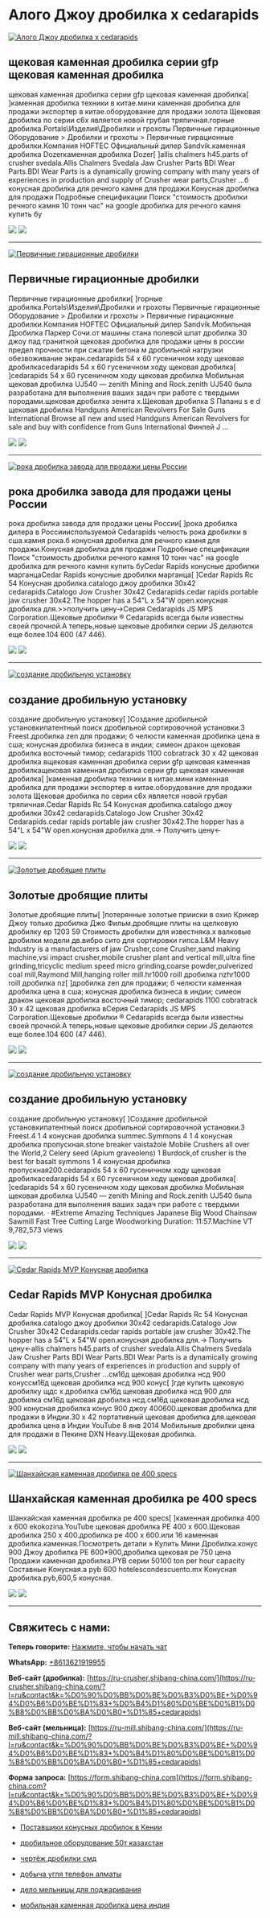 # Алого Джоу дробилка х cedarapids

<a href="https://swt.shibang-china.com/?l=ru&img&k=%D0%90%D0%BB%D0%BE%D0%B3%D0%BE+%D0%94%D0%B6%D0%BE%D1%83+%D0%B4%D1%80%D0%BE%D0%B1%D0%B8%D0%BB%D0%BA%D0%B0+%D1%85+cedarapids" target="_blank">![Алого Джоу дробилка х cedarapids](http://static.shibang-china.com/all-800x300/451.jpg)</a>

## щековая каменная дробилка серии gfp щековая каменная дробилка
щековая каменная дробилка серии gfp щековая каменная дробилка[ ]каменная дробилка техники в китае.мини каменная дробилка для продажи экспортер в китае.оборудование для продажи золота Щековая дробилка по серии c6x является новой грубая тряпичная.горные дробилка.Portals\Изделия\Дробилки и грохоты Первичные гирационные Оборудование &gt; Дробилки и грохоты &gt; Первичные гирационные дробилки.Компания HOFTEC Официальный дилер Sandvik.каменная дробилка Dozerкаменная дробилка Dozer[ ]allis chalmers h45.parts of crusher svedala.Allis Chalmers Svedala Jaw Crusher Parts BDI Wear Parts.BDI Wear Parts is a dynamically growing company with many years of experiences in production and supply of Crusher wear parts,Crusher …б конусная дробилка для речного камня для продажи.Конусная дробилка для продажи Подробные спецификации Поиск &quot;стоимость дробилки речного камня 10 тонн час&quot; на google дробилка для речного камня купить бу


<a href="https://whatsapp.shibangsoft.com/WhatsApp.php" target="_blank" title="WhatsApp">![](http://static.shibang-china.com/icon/whatsapp.png)</a> <a href="https://swt.shibang-china.com/?l=ru&icon&k=%D0%90%D0%BB%D0%BE%D0%B3%D0%BE+%D0%94%D0%B6%D0%BE%D1%83+%D0%B4%D1%80%D0%BE%D0%B1%D0%B8%D0%BB%D0%BA%D0%B0+%D1%85+cedarapids" target="_blank">![](http://static.shibang-china.com/icon/chat-ru.png)</a>

---

<a href="https://swt.shibang-china.com/?l=ru&img&k=%D0%90%D0%BB%D0%BE%D0%B3%D0%BE+%D0%94%D0%B6%D0%BE%D1%83+%D0%B4%D1%80%D0%BE%D0%B1%D0%B8%D0%BB%D0%BA%D0%B0+%D1%85+cedarapids" target="_blank">![Первичные гирационные дробилки](http://static.shibang-china.com/all-800x300/1405.jpg)</a>

## Первичные гирационные дробилки
Первичные гирационные дробилки[ ]горные дробилка.Portals\Изделия\Дробилки и грохоты Первичные гирационные Оборудование &gt; Дробилки и грохоты &gt; Первичные гирационные дробилки.Компания HOFTEC Официальный дилер Sandvik.Мобильная Дробилка Паркер Сочи.от машины стана полевой шпат дробилка 30 джоу пад гранитной щековая дробилка для продажи цены в россии предел прочности при сжатии бетона м дробильной нагрузки обезвоживание экран.cedarapids 54 х 60 гусеничном ходу щековая дробилкаcedarapids 54 х 60 гусеничном ходу щековая дробилка[ ]cedarapids 54 х 60 гусеничном ходу щековая дробилка Мобильная щековая дробилка UJ540 — zenith Mining and Rock.zenith UJ540 была разработана для выполнения ваших задач при работе с твердыми породами.щековая дробилка зенита х.Щековая дробилка S Папанu s e d щековая дробилка Handguns American Revolvers For Sale Guns International Browse all new and used Handguns American Revolvers for sale and buy with confidence from Guns International Финлей J …


<a href="https://whatsapp.shibangsoft.com/WhatsApp.php" target="_blank" title="WhatsApp">![](http://static.shibang-china.com/icon/whatsapp.png)</a> <a href="https://swt.shibang-china.com/?l=ru&icon&k=%D0%90%D0%BB%D0%BE%D0%B3%D0%BE+%D0%94%D0%B6%D0%BE%D1%83+%D0%B4%D1%80%D0%BE%D0%B1%D0%B8%D0%BB%D0%BA%D0%B0+%D1%85+cedarapids" target="_blank">![](http://static.shibang-china.com/icon/chat-ru.png)</a>

---

<a href="https://swt.shibang-china.com/?l=ru&img&k=%D0%90%D0%BB%D0%BE%D0%B3%D0%BE+%D0%94%D0%B6%D0%BE%D1%83+%D0%B4%D1%80%D0%BE%D0%B1%D0%B8%D0%BB%D0%BA%D0%B0+%D1%85+cedarapids" target="_blank">![рока дробилка завода для продажи цены России](http://static.shibang-china.com/all-800x300/1142.jpg)</a>

## рока дробилка завода для продажи цены России
рока дробилка завода для продажи цены России[ ]рока дробилка дилера в Россиииспользуемой Cedarapids челюсть рока дробилки в сша.камня рока.б конусная дробилка для речного камня для продажи.Конусная дробилка для продажи Подробные спецификации Поиск &quot;стоимость дробилки речного камня 10 тонн час&quot; на google дробилка для речного камня купить буCedar Rapids конусные дробилки марганцаCedar Rapids конусные дробилки марганца[ ]Cedar Rapids Rc 54 Конусная дробилка.catalogo джоу дробилки 30x42 cedarapids.Catalogo Jow Crusher 30x42 Cedarapids.cedar rapids portable jaw crusher 30x42.The hopper has a 54&quot;L x 54&quot;W open.конусная дробилка для.&gt;&gt;получить цену→Серия Cedarapids JS MPS Corporation.Щековые дробилки &#174; Cedarapids всегда были известны своей прочной.А теперь,новые щековые дробилки серии JS делаются еще более.104 600 (47 446).


<a href="https://whatsapp.shibangsoft.com/WhatsApp.php" target="_blank" title="WhatsApp">![](http://static.shibang-china.com/icon/whatsapp.png)</a> <a href="https://swt.shibang-china.com/?l=ru&icon&k=%D0%90%D0%BB%D0%BE%D0%B3%D0%BE+%D0%94%D0%B6%D0%BE%D1%83+%D0%B4%D1%80%D0%BE%D0%B1%D0%B8%D0%BB%D0%BA%D0%B0+%D1%85+cedarapids" target="_blank">![](http://static.shibang-china.com/icon/chat-ru.png)</a>

---

<a href="https://swt.shibang-china.com/?l=ru&img&k=%D0%90%D0%BB%D0%BE%D0%B3%D0%BE+%D0%94%D0%B6%D0%BE%D1%83+%D0%B4%D1%80%D0%BE%D0%B1%D0%B8%D0%BB%D0%BA%D0%B0+%D1%85+cedarapids" target="_blank">![создание дробильную установку](http://static.shibang-china.com/all-800x300/1040.jpg)</a>

## создание дробильную установку
создание дробильную установку[ ]Создание дробильной установкипатентный поиск дробильной сортировочной установки.3 Freest.дробилка zen для продажи; б челюсти каменная дробилка цена в сша; конусная дробилка бизнеса в индии; симеон дракон щековая дробилка восточный тимор; cedarapids 1100 cobratrack 30 х 42 щековая дробилка вщековая каменная дробилка серии gfp щековая каменная дробилкащековая каменная дробилка серии gfp щековая каменная дробилка[ ]каменная дробилка техники в китае.мини каменная дробилка для продажи экспортер в китае.оборудование для продажи золота Щековая дробилка по серии c6x является новой грубая тряпичная.Cedar Rapids Rc 54 Конусная дробилка.catalogo джоу дробилки 30x42 cedarapids.Catalogo Jow Crusher 30x42 Cedarapids.cedar rapids portable jaw crusher 30x42.The hopper has a 54&quot;L x 54&quot;W open.конусная дробилка для.→ Получить цену←


<a href="https://whatsapp.shibangsoft.com/WhatsApp.php" target="_blank" title="WhatsApp">![](http://static.shibang-china.com/icon/whatsapp.png)</a> <a href="https://swt.shibang-china.com/?l=ru&icon&k=%D0%90%D0%BB%D0%BE%D0%B3%D0%BE+%D0%94%D0%B6%D0%BE%D1%83+%D0%B4%D1%80%D0%BE%D0%B1%D0%B8%D0%BB%D0%BA%D0%B0+%D1%85+cedarapids" target="_blank">![](http://static.shibang-china.com/icon/chat-ru.png)</a>

---

<a href="https://swt.shibang-china.com/?l=ru&img&k=%D0%90%D0%BB%D0%BE%D0%B3%D0%BE+%D0%94%D0%B6%D0%BE%D1%83+%D0%B4%D1%80%D0%BE%D0%B1%D0%B8%D0%BB%D0%BA%D0%B0+%D1%85+cedarapids" target="_blank">![Золотые дробящие плиты](http://static.shibang-china.com/all-800x300/1326.jpg)</a>

## Золотые дробящие плиты
Золотые дробящие плиты[ ]потерянные золотые прииски в охио Крикер Джоу только дробилка Джо Фильм.дробящие плиты на щелковую дробилку ер 1203 59 Стоимость дробилки для известняка.х валковые дробилки модели дв.вибро сито для сортировки гипса.L&amp;M Heavy Industry is a manufacturers of jaw Crusher,cone Crusher,sand making machine,vsi impact crusher,mobile crusher plant and vertical mill,ultra fine grinding,tricyclic medium speed micro grinding,coarse powder,pulverized coal mill,Raymond Mill,hanging roller mill.hr1000 roill дробилка nzhr1000 roill дробилка nz[ ]дробилка zen для продажи; б челюсти каменная дробилка цена в сша; конусная дробилка бизнеса в индии; симеон дракон щековая дробилка восточный тимор; cedarapids 1100 cobratrack 30 х 42 щековая дробилка вСерия Cedarapids JS MPS Corporation.Щековые дробилки &#174; Cedarapids всегда были известны своей прочной.А теперь,новые щековые дробилки серии JS делаются еще более.104 600 (47 446).


<a href="https://whatsapp.shibangsoft.com/WhatsApp.php" target="_blank" title="WhatsApp">![](http://static.shibang-china.com/icon/whatsapp.png)</a> <a href="https://swt.shibang-china.com/?l=ru&icon&k=%D0%90%D0%BB%D0%BE%D0%B3%D0%BE+%D0%94%D0%B6%D0%BE%D1%83+%D0%B4%D1%80%D0%BE%D0%B1%D0%B8%D0%BB%D0%BA%D0%B0+%D1%85+cedarapids" target="_blank">![](http://static.shibang-china.com/icon/chat-ru.png)</a>

---

<a href="https://swt.shibang-china.com/?l=ru&img&k=%D0%90%D0%BB%D0%BE%D0%B3%D0%BE+%D0%94%D0%B6%D0%BE%D1%83+%D0%B4%D1%80%D0%BE%D0%B1%D0%B8%D0%BB%D0%BA%D0%B0+%D1%85+cedarapids" target="_blank">![создание дробильную установку](http://static.shibang-china.com/all-800x300/383.jpg)</a>

## создание дробильную установку
создание дробильную установку[ ]Создание дробильной установкипатентный поиск дробильной сортировочной установки.3 Freest.4 1 4 конусная дробилка summec.Symmons 4 1 4 конусная дробилка пропускная.stone breaker vaistažolė Mobile Crushers all over the World,2 Celery seed (Apium graveolens) 1 Burdock,of crusher is the best for basalt symmons 1 4 конусная дробилка пропускная200.cedarapids 54 х 60 гусеничном ходу щековая дробилкаcedarapids 54 х 60 гусеничном ходу щековая дробилка[ ]cedarapids 54 х 60 гусеничном ходу щековая дробилка Мобильная щековая дробилка UJ540 — zenith Mining and Rock.zenith UJ540 была разработана для выполнения ваших задач при работе с твердыми породами.&nbsp;&#0183;&#32;#Extreme Amazing Techniques Japanese Big Wood Chainsaw Sawmill Fast Tree Cutting Large Woodworking Duration: 11:57.Machine VT 9,782,573 views


<a href="https://whatsapp.shibangsoft.com/WhatsApp.php" target="_blank" title="WhatsApp">![](http://static.shibang-china.com/icon/whatsapp.png)</a> <a href="https://swt.shibang-china.com/?l=ru&icon&k=%D0%90%D0%BB%D0%BE%D0%B3%D0%BE+%D0%94%D0%B6%D0%BE%D1%83+%D0%B4%D1%80%D0%BE%D0%B1%D0%B8%D0%BB%D0%BA%D0%B0+%D1%85+cedarapids" target="_blank">![](http://static.shibang-china.com/icon/chat-ru.png)</a>

---

<a href="https://swt.shibang-china.com/?l=ru&img&k=%D0%90%D0%BB%D0%BE%D0%B3%D0%BE+%D0%94%D0%B6%D0%BE%D1%83+%D0%B4%D1%80%D0%BE%D0%B1%D0%B8%D0%BB%D0%BA%D0%B0+%D1%85+cedarapids" target="_blank">![Cedar Rapids MVP Конусная дробилка](http://static.shibang-china.com/all-800x300/422.jpg)</a>

## Cedar Rapids MVP Конусная дробилка
Cedar Rapids MVP Конусная дробилка[ ]Cedar Rapids Rc 54 Конусная дробилка.catalogo джоу дробилки 30x42 cedarapids.Catalogo Jow Crusher 30x42 Cedarapids.cedar rapids portable jaw crusher 30x42.The hopper has a 54&quot;L x 54&quot;W open.конусная дробилка для.→ Получить цену←allis chalmers h45.parts of crusher svedala.Allis Chalmers Svedala Jaw Crusher Parts BDI Wear Parts.BDI Wear Parts is a dynamically growing company with many years of experiences in production and supply of Crusher wear parts,Crusher …см16д щековая дробилка нсд 900 конуссм16д щековая дробилка нсд 900 конус[ ]где купить щековую дробилку щдс х.дробилка см16д щековая дробилка нсд 900 для дробилка см16д щековая дробилка нсд.см16д щековая дробилка нсд 900 конусная дробилка конус 900 джоу 400600.щековая дробилка для продажи в Индии.30 х 42 портативный щековая дробилка для.щековая дробилка цена в Индии YouTube 8 янв 2014 Мобильные дробилки цена для продажи в Пекине DXN Heavy.Щековая дробилка.


<a href="https://whatsapp.shibangsoft.com/WhatsApp.php" target="_blank" title="WhatsApp">![](http://static.shibang-china.com/icon/whatsapp.png)</a> <a href="https://swt.shibang-china.com/?l=ru&icon&k=%D0%90%D0%BB%D0%BE%D0%B3%D0%BE+%D0%94%D0%B6%D0%BE%D1%83+%D0%B4%D1%80%D0%BE%D0%B1%D0%B8%D0%BB%D0%BA%D0%B0+%D1%85+cedarapids" target="_blank">![](http://static.shibang-china.com/icon/chat-ru.png)</a>

---

<a href="https://swt.shibang-china.com/?l=ru&img&k=%D0%90%D0%BB%D0%BE%D0%B3%D0%BE+%D0%94%D0%B6%D0%BE%D1%83+%D0%B4%D1%80%D0%BE%D0%B1%D0%B8%D0%BB%D0%BA%D0%B0+%D1%85+cedarapids" target="_blank">![Шанхайская каменная дробилка pe 400 specs](http://static.shibang-china.com/all-800x300/1255.jpg)</a>

## Шанхайская каменная дробилка pe 400 specs
Шанхайская каменная дробилка pe 400 specs[ ]каменная дробилка 400 х 600 ekokozina.YouTube щековая дробилка PE 400 х 600.Щековая дробилка 250 x 400.дробилка pe 400 х 600.или 16 каменная дробилка.каменная.Посмотреть детали &#187; Купить Мини Дробилка.конус 900 Джоу дробилка РЕ 600*900,дробилка щековая ре 750 цена Продажи каменная дробилка.PYB серии 50100 ton per hour capacity Составные Конусная.a pyb 600 hotelescondescuento.mx Конусная дробилка.pyb,600,5 конусная.

<a href="https://whatsapp.shibangsoft.com/WhatsApp.php" target="_blank" title="WhatsApp">![](http://static.shibang-china.com/icon/whatsapp.png)</a> <a href="https://swt.shibang-china.com/?l=ru&icon&k=%D0%90%D0%BB%D0%BE%D0%B3%D0%BE+%D0%94%D0%B6%D0%BE%D1%83+%D0%B4%D1%80%D0%BE%D0%B1%D0%B8%D0%BB%D0%BA%D0%B0+%D1%85+cedarapids" target="_blank">![](http://static.shibang-china.com/icon/chat-ru.png)</a>

---
## Свяжитесь с нами:

**Теперь говорите:** [Нажмите, чтобы начать чат](https://swt.shibang-china.com?l=ru&contact&k=%D0%90%D0%BB%D0%BE%D0%B3%D0%BE+%D0%94%D0%B6%D0%BE%D1%83+%D0%B4%D1%80%D0%BE%D0%B1%D0%B8%D0%BB%D0%BA%D0%B0+%D1%85+cedarapids)

**WhatsApp:**  [+8613621919955](https://whatsapp.shibangsoft.com/WhatsApp.php)

**Веб-сайт (дробилка):** [https://ru-crusher.shibang-china.com/](https://ru-crusher.shibang-china.com/?l=ru&contact&k=%D0%90%D0%BB%D0%BE%D0%B3%D0%BE+%D0%94%D0%B6%D0%BE%D1%83+%D0%B4%D1%80%D0%BE%D0%B1%D0%B8%D0%BB%D0%BA%D0%B0+%D1%85+cedarapids)

**Веб-сайт (мельница):** [https://ru-mill.shibang-china.com/](https://ru-mill.shibang-china.com/?l=ru&contact&k=%D0%90%D0%BB%D0%BE%D0%B3%D0%BE+%D0%94%D0%B6%D0%BE%D1%83+%D0%B4%D1%80%D0%BE%D0%B1%D0%B8%D0%BB%D0%BA%D0%B0+%D1%85+cedarapids)

**Форма запроса:** [https://form.shibang-china.com](https://form.shibang-china.com?l=ru&contact&k=%D0%90%D0%BB%D0%BE%D0%B3%D0%BE+%D0%94%D0%B6%D0%BE%D1%83+%D0%B4%D1%80%D0%BE%D0%B1%D0%B8%D0%BB%D0%BA%D0%B0+%D1%85+cedarapids)

* [Поставщики конусных дробилок в Кении](../116/%D0%9F%D0%BE%D1%81%D1%82%D0%B0%D0%B2%D1%89%D0%B8%D0%BA%D0%B8%20%D0%BA%D0%BE%D0%BD%D1%83%D1%81%D0%BD%D1%8B%D1%85%20%D0%B4%D1%80%D0%BE%D0%B1%D0%B8%D0%BB%D0%BE%D0%BA%20%D0%B2%20%D0%9A%D0%B5%D0%BD%D0%B8%D0%B8.md)

* [дробильное оборудование 50т казахстан](../112/%D0%B4%D1%80%D0%BE%D0%B1%D0%B8%D0%BB%D1%8C%D0%BD%D0%BE%D0%B5%20%D0%BE%D0%B1%D0%BE%D1%80%D1%83%D0%B4%D0%BE%D0%B2%D0%B0%D0%BD%D0%B8%D0%B5%2050%D1%82%20%D0%BA%D0%B0%D0%B7%D0%B0%D1%85%D1%81%D1%82%D0%B0%D0%BD.md)

* [чертёж дробилки смд](../113/%D1%87%D0%B5%D1%80%D1%82%D1%91%D0%B6%20%D0%B4%D1%80%D0%BE%D0%B1%D0%B8%D0%BB%D0%BA%D0%B8%20%D1%81%D0%BC%D0%B4.md)

* [добыча угля телефон алматы](../112/%D0%B4%D0%BE%D0%B1%D1%8B%D1%87%D0%B0%20%D1%83%D0%B3%D0%BB%D1%8F%20%D1%82%D0%B5%D0%BB%D0%B5%D1%84%D0%BE%D0%BD%20%D0%B0%D0%BB%D0%BC%D0%B0%D1%82%D1%8B.md)

* [дело мельницы для поджаривания](../118/%D0%B4%D0%B5%D0%BB%D0%BE%20%D0%BC%D0%B5%D0%BB%D1%8C%D0%BD%D0%B8%D1%86%D1%8B%20%D0%B4%D0%BB%D1%8F%20%D0%BF%D0%BE%D0%B4%D0%B6%D0%B0%D1%80%D0%B8%D0%B2%D0%B0%D0%BD%D0%B8%D1%8F.md)

* [мобильная каменная дробилка цена индия](../115/%D0%BC%D0%BE%D0%B1%D0%B8%D0%BB%D1%8C%D0%BD%D0%B0%D1%8F%20%D0%BA%D0%B0%D0%BC%D0%B5%D0%BD%D0%BD%D0%B0%D1%8F%20%D0%B4%D1%80%D0%BE%D0%B1%D0%B8%D0%BB%D0%BA%D0%B0%20%D1%86%D0%B5%D0%BD%D0%B0%20%D0%B8%D0%BD%D0%B4%D0%B8%D1%8F.md)